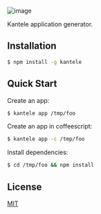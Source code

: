![image](https://cloud.githubusercontent.com/assets/433707/6429518/3f8be55a-bfe0-11e4-8bb1-995e0255f9b2.png)

Kantele application generator.

## Installation

```sh
$ npm install -g kantele
```

## Quick Start

Create an app:

```bash
$ kantele app /tmp/foo

```

Create an app in coffeescript:

```bash
$ kantele app -c /tmp/foo
```

Install dependencies:

```bash
$ cd /tmp/foo && npm install
```
## License

[MIT](LICENSE)

